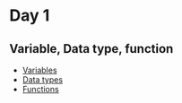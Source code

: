 # Day 1

## Variable, Data type, function

+ [Variables](/docs/02-variables.md)
+ [Data types](/docs/03-data-types.md)
+ [Functions](/docs/04-functions.md)
